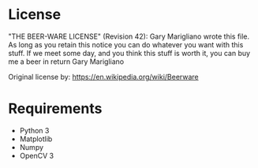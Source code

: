 # License

"THE BEER-WARE LICENSE" (Revision 42):
Gary Marigliano wrote this file. As long as you retain this notice you
can do whatever you want with this stuff. If we meet some day, and you think
this stuff is worth it, you can buy me a beer in return Gary Marigliano

Original license by: https://en.wikipedia.org/wiki/Beerware 

# Requirements

* Python 3
* Matplotlib
* Numpy
* OpenCV 3
